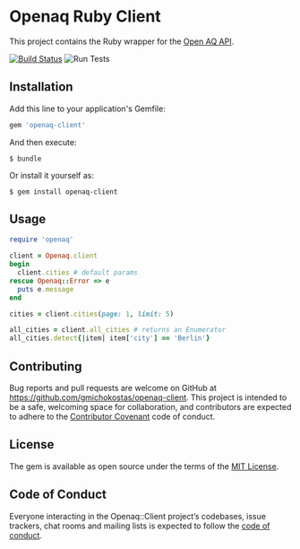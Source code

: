 # Openaq Ruby Client

This project contains the Ruby wrapper for the [Open AQ API](https://docs.openaq.org).

[![Build Status](https://travis-ci.org/gmichokostas/openaq-client.svg?branch=master)](https://travis-ci.org/gmichokostas/openaq-client)
![Run Tests](https://github.com/gmichokostas/openaq-client/workflows/Run%20Tests/badge.svg)

## Installation

Add this line to your application's Gemfile:

```ruby
gem 'openaq-client'
```

And then execute:

    $ bundle

Or install it yourself as:

    $ gem install openaq-client

## Usage

```ruby
require 'openaq'

client = Openaq.client
begin
  client.cities # default params
rescue Openaq::Error => e
  puts e.message
end

cities = client.cities(page: 1, limit: 5)

all_cities = client.all_cities # returns an Enumerator
all_cities.detect{|item| item['city'] == 'Berlin'}
```

## Contributing

Bug reports and pull requests are welcome on GitHub at https://github.com/gmichokostas/openaq-client. This project is intended to be a safe, welcoming space for collaboration, and contributors are expected to adhere to the [Contributor Covenant](http://contributor-covenant.org) code of conduct.

## License

The gem is available as open source under the terms of the [MIT License](https://opensource.org/licenses/MIT).

## Code of Conduct

Everyone interacting in the Openaq::Client project’s codebases, issue trackers, chat rooms and mailing lists is expected to follow the [code of conduct](https://github.com/[USERNAME]/openaq-client/blob/master/CODE_OF_CONDUCT.md).
